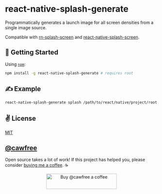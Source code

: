 # react-native-splash-generate
Programmatically generates a launch image for all screen densities from a single image source.

Compatible with [rn-splash-screen](https://github.com/mehcode/rn-splash-screen) and [react-native-splash-screen](https://github.com/crazycodeboy/react-native-splash-screen).

## 🚀 Getting Started
Using [`npm`](https://www.npmjs.com/package/react-native-splash-generate):
```bash
npm install -g react-native-splash-generate # requires root
```

## ✍️ Example
```bash
react-native-splash-generate splash /path/to/react/native/project/root /path/to/your/splash/image
```
## ✌️ License
[MIT](https://opensource.org/licenses/MIT)

## [@cawfree](https://twitter.com/cawfree)

Open source takes a lot of work! If this project has helped you, please consider [buying me a coffee](https://www.buymeacoffee.com/cawfree). ☕ 

<p align="center">
  <a href="https://www.buymeacoffee.com/cawfree">
    <img src="https://cdn.buymeacoffee.com/buttons/default-orange.png" alt="Buy @cawfree a coffee" width="232" height="50" />
  </a>
</p>
